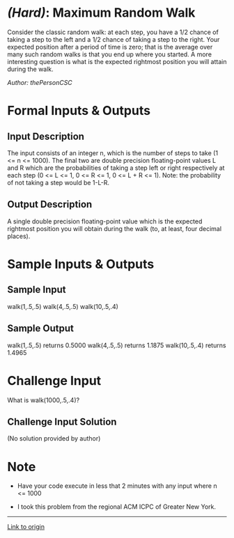 # [](#HardIcon) *(Hard)*: Maximum Random Walk
Consider the classic random walk: at each step, you have a 1/2 chance of taking a step to the left and a 1/2 chance of taking a step to the right. Your expected position after a period of time is zero; that is the average over many such random walks is that you end up where you started. A more interesting question is what is the expected rightmost position you will attain during the walk.

*Author: thePersonCSC*
# Formal Inputs & Outputs
## Input Description
The input consists of an integer n, which is the number of steps to take (1 <= n <= 1000). The final two are double precision floating-point values L and R which are the probabilities of taking a step left or right respectively at each step (0 <= L <= 1, 0 <= R <= 1, 0 <= L + R <= 1). Note: the probability of not taking a step would be 1-L-R.
## Output Description
A single double precision floating-point value which is the expected rightmost position you will obtain during the walk (to, at least, four decimal places).

# Sample Inputs & Outputs
## Sample Input
walk(1,.5,.5)
walk(4,.5,.5)
walk(10,.5,.4)
## Sample Output
walk(1,.5,.5) returns 0.5000
walk(4,.5,.5) returns 1.1875
walk(10,.5,.4) returns 1.4965
# Challenge Input
What is walk(1000,.5,.4)?
## Challenge Input Solution
(No solution provided by author)
# Note
* Have your code execute in less that 2 minutes with any input where n <= 1000

* I took this problem from the regional ACM ICPC of Greater New York.

---

[Link to origin](https://www.reddit.com/r/dailyprogrammer/16dbyh)